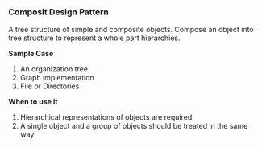 ### Composit Design Pattern

A tree structure of simple and composite objects. Compose an object into tree structure to represent a whole part hierarchies.

**Sample Case**
1. An organization tree
2. Graph implementation
3. File or Directories

**When to use it**
1. Hierarchical representations of objects are required.
2. A single object and a group of objects should be treated in the same way